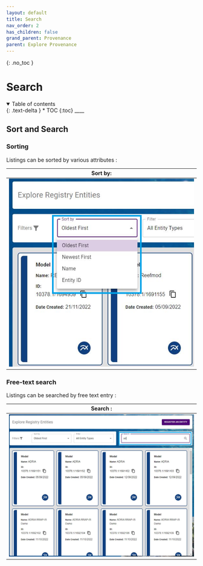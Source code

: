 ```yaml
---
layout: default
title: Search
nav_order: 2
has_children: false
grand_parent: Provenance
parent: Explore Provenance
---
```

{: .no_toc }
# Search
<details  open markdown="block">
  <summary>
    Table of contents
  </summary>
{: .text-delta }
* TOC
{:toc}
____
</details>

## Sort and Search

### Sorting 

Listings can be sorted by various attributes :

|                                   Sort by:                             |
| :-----------------------------------------------------------------------------: | 
| <img src="../../../assets/images/provenance/70_Sort.png" alt="drawing" width="600"/>      |
 
### Free-text search 

Listings can be searched by free text entry :

|                                   Search :                               |
| :-----------------------------------------------------------------------------: | 
| <img src="../../../assets/images/provenance/80_Search.png" alt="drawing" width="600"/>      |